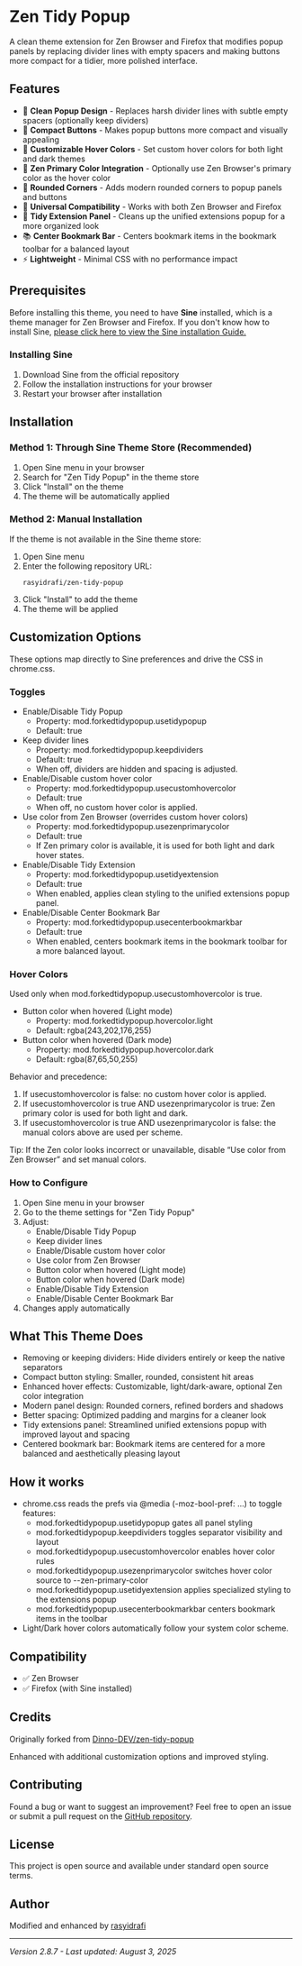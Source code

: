 # Zen Tidy Popup

A clean theme extension for Zen Browser and Firefox that modifies popup panels by replacing divider lines with empty spacers and making buttons more compact for a tidier, more polished interface.

## Features

- 🎨 **Clean Popup Design** - Replaces harsh divider lines with subtle empty spacers (optionally keep dividers)
- 📏 **Compact Buttons** - Makes popup buttons more compact and visually appealing
- 🌈 **Customizable Hover Colors** - Set custom hover colors for both light and dark themes
- 🧩 **Zen Primary Color Integration** - Optionally use Zen Browser's primary color as the hover color
- 🎯 **Rounded Corners** - Adds modern rounded corners to popup panels and buttons
- 🔧 **Universal Compatibility** - Works with both Zen Browser and Firefox
- 🧩 **Tidy Extension Panel** - Cleans up the unified extensions popup for a more organized look
- 📚 **Center Bookmark Bar** - Centers bookmark items in the bookmark toolbar for a balanced layout
- ⚡ **Lightweight** - Minimal CSS with no performance impact

## Prerequisites

Before installing this theme, you need to have **Sine** installed, which is a theme manager for Zen Browser and Firefox. If you don't know how to install Sine, [please click here to view the Sine installation Guide.](https://github.com/CosmoCreeper/Sine#%EF%B8%8F-installation)

### Installing Sine

1. Download Sine from the official repository
2. Follow the installation instructions for your browser
3. Restart your browser after installation

## Installation

### Method 1: Through Sine Theme Store (Recommended)

1. Open Sine menu in your browser
2. Search for "Zen Tidy Popup" in the theme store
3. Click "Install" on the theme
4. The theme will be automatically applied

### Method 2: Manual Installation

If the theme is not available in the Sine theme store:

1. Open Sine menu
2. Enter the following repository URL:
   ```
   rasyidrafi/zen-tidy-popup
   ```
3. Click "Install" to add the theme
4. The theme will be applied

## Customization Options

These options map directly to Sine preferences and drive the CSS in chrome.css.

### Toggles

- Enable/Disable Tidy Popup
  - Property: mod.forkedtidypopup.usetidypopup
  - Default: true
- Keep divider lines
  - Property: mod.forkedtidypopup.keepdividers
  - Default: true
  - When off, dividers are hidden and spacing is adjusted.
- Enable/Disable custom hover color
  - Property: mod.forkedtidypopup.usecustomhovercolor
  - Default: true
  - When off, no custom hover color is applied.
- Use color from Zen Browser (overrides custom hover colors)
  - Property: mod.forkedtidypopup.usezenprimarycolor
  - Default: true
  - If Zen primary color is available, it is used for both light and dark hover states.
- Enable/Disable Tidy Extension
  - Property: mod.forkedtidypopup.usetidyextension
  - Default: true
  - When enabled, applies clean styling to the unified extensions popup panel.
- Enable/Disable Center Bookmark Bar
  - Property: mod.forkedtidypopup.usecenterbookmarkbar
  - Default: true
  - When enabled, centers bookmark items in the bookmark toolbar for a more balanced layout.

### Hover Colors

Used only when mod.forkedtidypopup.usecustomhovercolor is true.

- Button color when hovered (Light mode)
  - Property: mod.forkedtidypopup.hovercolor.light
  - Default: rgba(243,202,176,255)
- Button color when hovered (Dark mode)
  - Property: mod.forkedtidypopup.hovercolor.dark
  - Default: rgba(87,65,50,255)

Behavior and precedence:
1) If usecustomhovercolor is false: no custom hover color is applied.
2) If usecustomhovercolor is true AND usezenprimarycolor is true: Zen primary color is used for both light and dark.
3) If usecustomhovercolor is true AND usezenprimarycolor is false: the manual colors above are used per scheme.

Tip: If the Zen color looks incorrect or unavailable, disable “Use color from Zen Browser” and set manual colors.

### How to Configure

1. Open Sine menu in your browser
2. Go to the theme settings for "Zen Tidy Popup"
3. Adjust:
   - Enable/Disable Tidy Popup
   - Keep divider lines
   - Enable/Disable custom hover color
   - Use color from Zen Browser
   - Button color when hovered (Light mode)
   - Button color when hovered (Dark mode)
   - Enable/Disable Tidy Extension
   - Enable/Disable Center Bookmark Bar
4. Changes apply automatically

## What This Theme Does

- Removing or keeping dividers: Hide dividers entirely or keep the native separators
- Compact button styling: Smaller, rounded, consistent hit areas
- Enhanced hover effects: Customizable, light/dark-aware, optional Zen color integration
- Modern panel design: Rounded corners, refined borders and shadows
- Better spacing: Optimized padding and margins for a cleaner look
- Tidy extensions panel: Streamlined unified extensions popup with improved layout and spacing
- Centered bookmark bar: Bookmark items are centered for a more balanced and aesthetically pleasing layout

## How it works

- chrome.css reads the prefs via @media (-moz-bool-pref: ...) to toggle features:
  - mod.forkedtidypopup.usetidypopup gates all panel styling
  - mod.forkedtidypopup.keepdividers toggles separator visibility and layout
  - mod.forkedtidypopup.usecustomhovercolor enables hover color rules
  - mod.forkedtidypopup.usezenprimarycolor switches hover color source to --zen-primary-color
  - mod.forkedtidypopup.usetidyextension applies specialized styling to the extensions popup
  - mod.forkedtidypopup.usecenterbookmarkbar centers bookmark items in the toolbar
- Light/Dark hover colors automatically follow your system color scheme.

## Compatibility

- ✅ Zen Browser
- ✅ Firefox (with Sine installed)

## Credits

Originally forked from [Dinno-DEV/zen-tidy-popup](https://github.com/Dinno-DEV/zen-tidy-popup)

Enhanced with additional customization options and improved styling.

## Contributing

Found a bug or want to suggest an improvement? Feel free to open an issue or submit a pull request on the [GitHub repository](https://github.com/rasyidrafi/zen-tidy-popup/).

## License

This project is open source and available under standard open source terms.

## Author

Modified and enhanced by [rasyidrafi](https://github.com/rasyidrafi)

---

*Version 2.8.7 - Last updated: August 3, 2025*
